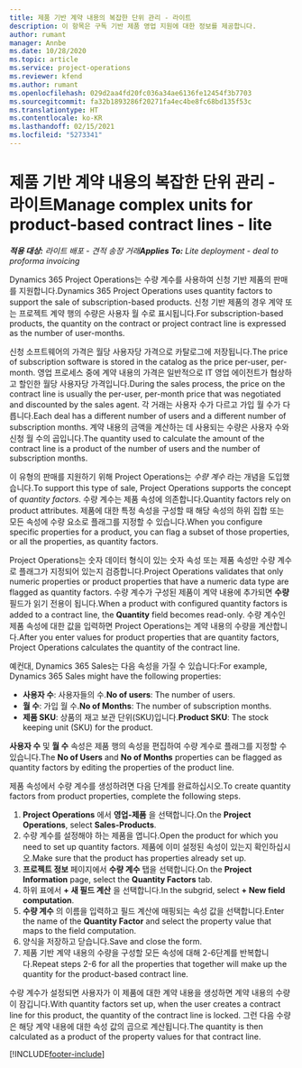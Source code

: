 ```yaml
---
title: 제품 기반 계약 내용의 복잡한 단위 관리 - 라이트
description: 이 항목은 구독 기반 제품 영업 지원에 대한 정보를 제공합니다.
author: rumant
manager: Annbe
ms.date: 10/28/2020
ms.topic: article
ms.service: project-operations
ms.reviewer: kfend
ms.author: rumant
ms.openlocfilehash: 029d2aa4fd20fc036a34ae6136fe12454f3b7703
ms.sourcegitcommit: fa32b1893286f20271fa4ec4be8fc68bd135f53c
ms.translationtype: HT
ms.contentlocale: ko-KR
ms.lasthandoff: 02/15/2021
ms.locfileid: "5273341"
---
```

# <a name="manage-complex-units-for-product-based-contract-lines---lite"></a><span data-ttu-id="d829f-103">제품 기반 계약 내용의 복잡한 단위 관리 - 라이트</span><span class="sxs-lookup"><span data-stu-id="d829f-103">Manage complex units for product-based contract lines - lite</span></span>

<span data-ttu-id="d829f-104">_**적용 대상:** 라이트 배포 - 견적 송장 거래_</span><span class="sxs-lookup"><span data-stu-id="d829f-104">_**Applies To:** Lite deployment - deal to proforma invoicing_</span></span>

<span data-ttu-id="d829f-105">Dynamics 365 Project Operations는 수량 계수를 사용하여 신청 기반 제품의 판매를 지원합니다.</span><span class="sxs-lookup"><span data-stu-id="d829f-105">Dynamics 365 Project Operations uses quantity factors to support the sale of subscription-based products.</span></span> <span data-ttu-id="d829f-106">신청 기반 제품의 경우 계약 또는 프로젝트 계약 행의 수량은 사용자 월 수로 표시됩니다.</span><span class="sxs-lookup"><span data-stu-id="d829f-106">For subscription-based products, the quantity on the contract or project contract line is expressed as the number of user-months.</span></span>

<span data-ttu-id="d829f-107">신청 소프트웨어의 가격은 월당 사용자당 가격으로 카탈로그에 저장됩니다.</span><span class="sxs-lookup"><span data-stu-id="d829f-107">The price of subscription software is stored in the catalog as the price per-user, per-month.</span></span> <span data-ttu-id="d829f-108">영업 프로세스 중에 계약 내용의 가격은 일반적으로 IT 영업 에이전트가 협상하고 할인한 월당 사용자당 가격입니다.</span><span class="sxs-lookup"><span data-stu-id="d829f-108">During the sales process, the price on the contract line is usually the per-user, per-month price that was negotiated and discounted by the sales agent.</span></span> <span data-ttu-id="d829f-109">각 거래는 사용자 수가 다르고 가입 월 수가 다릅니다.</span><span class="sxs-lookup"><span data-stu-id="d829f-109">Each deal has a different number of users and a different number of subscription months.</span></span> <span data-ttu-id="d829f-110">계약 내용의 금액을 계산하는 데 사용되는 수량은 사용자 수와 신청 월 수의 곱입니다.</span><span class="sxs-lookup"><span data-stu-id="d829f-110">The quantity used to calculate the amount of the contract line is a product of the number of users and the number of subscription months.</span></span>

<span data-ttu-id="d829f-111">이 유형의 판매를 지원하기 위해 Project Operations는 *수량 계수* 라는 개념을 도입했습니다.</span><span class="sxs-lookup"><span data-stu-id="d829f-111">To support this type of sale, Project Operations supports the concept of *quantity factors*.</span></span> <span data-ttu-id="d829f-112">수량 계수는 제품 속성에 의존합니다.</span><span class="sxs-lookup"><span data-stu-id="d829f-112">Quantity factors rely on product attributes.</span></span> <span data-ttu-id="d829f-113">제품에 대한 특정 속성을 구성할 때 해당 속성의 하위 집합 또는 모든 속성에 수량 요소로 플래그를 지정할 수 있습니다.</span><span class="sxs-lookup"><span data-stu-id="d829f-113">When you configure specific properties for a product, you can flag a subset of those properties, or all the properties, as quantity factors.</span></span>

<span data-ttu-id="d829f-114">Project Operations는 숫자 데이터 형식이 있는 숫자 속성 또는 제품 속성만 수량 계수로 플래그가 지정되어 있는지 검증합니다.</span><span class="sxs-lookup"><span data-stu-id="d829f-114">Project Operations validates that only numeric properties or product properties that have a numeric data type are flagged as quantity factors.</span></span> <span data-ttu-id="d829f-115">수량 계수가 구성된 제품이 계약 내용에 추가되면 **수량** 필드가 읽기 전용이 됩니다.</span><span class="sxs-lookup"><span data-stu-id="d829f-115">When a product with configured quantity factors is added to a contract line, the **Quantity** field  becomes read-only.</span></span> <span data-ttu-id="d829f-116">수량 계수인 제품 속성에 대한 값을 입력하면 Project Operations는 계약 내용의 수량을 계산합니다.</span><span class="sxs-lookup"><span data-stu-id="d829f-116">After you enter values for product properties that are quantity factors, Project Operations calculates the quantity of the contract line.</span></span>

<span data-ttu-id="d829f-117">예컨대, Dynamics 365 Sales는 다음 속성을 가질 수 있습니다:</span><span class="sxs-lookup"><span data-stu-id="d829f-117">For example, Dynamics 365 Sales might have the following properties:</span></span>

- <span data-ttu-id="d829f-118">**사용자 수**: 사용자들의 수.</span><span class="sxs-lookup"><span data-stu-id="d829f-118">**No of users**: The number of users.</span></span>
- <span data-ttu-id="d829f-119">**월 수**: 가입 월 수.</span><span class="sxs-lookup"><span data-stu-id="d829f-119">**No of Months**: The number of subscription months.</span></span>
- <span data-ttu-id="d829f-120">**제품 SKU**: 상품의 재고 보관 단위(SKU)입니다.</span><span class="sxs-lookup"><span data-stu-id="d829f-120">**Product SKU**: The stock keeping unit (SKU) for the product.</span></span>

<span data-ttu-id="d829f-121">**사용자 수** 및 **월 수** 속성은 제품 행의 속성을 편집하여 수량 계수로 플래그를 지정할 수 있습니다.</span><span class="sxs-lookup"><span data-stu-id="d829f-121">The **No of Users** and **No of Months** properties can be flagged as quantity factors by editing the properties of the product line.</span></span>

<span data-ttu-id="d829f-122">제품 속성에서 수량 계수를 생성하려면 다음 단계를 완료하십시오.</span><span class="sxs-lookup"><span data-stu-id="d829f-122">To create quantity factors from product properties, complete the following steps.</span></span>

1. <span data-ttu-id="d829f-123">**Project Operations** 에서 **영업-제품** 을 선택합니다.</span><span class="sxs-lookup"><span data-stu-id="d829f-123">On the **Project Operations**, select **Sales-Products**.</span></span>
2. <span data-ttu-id="d829f-124">수량 계수를 설정해야 하는 제품을 엽니다.</span><span class="sxs-lookup"><span data-stu-id="d829f-124">Open the product for which you need to set up quantity factors.</span></span> <span data-ttu-id="d829f-125">제품에 이미 설정된 속성이 있는지 확인하십시오.</span><span class="sxs-lookup"><span data-stu-id="d829f-125">Make sure that the product has properties already set up.</span></span>
3. <span data-ttu-id="d829f-126">**프로젝트 정보** 페이지에서 **수량 계수** 탭을 선택합니다.</span><span class="sxs-lookup"><span data-stu-id="d829f-126">On the **Project Information** page, select the **Quantity Factors** tab.</span></span>
4. <span data-ttu-id="d829f-127">하위 표에서 **+ 새 필드 계산** 을 선택합니다.</span><span class="sxs-lookup"><span data-stu-id="d829f-127">In the subgrid, select **+ New field computation**.</span></span>
5. <span data-ttu-id="d829f-128">**수량 계수** 의 이름을 입력하고 필드 계산에 매핑되는 속성 값을 선택합니다.</span><span class="sxs-lookup"><span data-stu-id="d829f-128">Enter the name of the **Quantity Factor** and select the property value that maps to the field computation.</span></span>
6. <span data-ttu-id="d829f-129">양식을 저장하고 닫습니다.</span><span class="sxs-lookup"><span data-stu-id="d829f-129">Save and close the form.</span></span>
7. <span data-ttu-id="d829f-130">제품 기반 계약 내용의 수량을 구성할 모든 속성에 대해 2-6단계를 반복합니다.</span><span class="sxs-lookup"><span data-stu-id="d829f-130">Repeat steps 2-6 for all the properties that together will make up the quantity for the product-based contract line.</span></span>

<span data-ttu-id="d829f-131">수량 계수가 설정되면 사용자가 이 제품에 대한 계약 내용을 생성하면 계약 내용의 수량이 잠깁니다.</span><span class="sxs-lookup"><span data-stu-id="d829f-131">With quantity factors set up, when the user creates a contract line for this product, the quantity of the contract line is locked.</span></span> <span data-ttu-id="d829f-132">그런 다음 수량은 해당 계약 내용에 대한 속성 값의 곱으로 계산됩니다.</span><span class="sxs-lookup"><span data-stu-id="d829f-132">The quantity is then calculated as a product of the property values for that contract line.</span></span>


[!INCLUDE[footer-include](../../includes/footer-banner.md)]